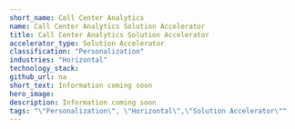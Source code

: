 ```yaml
---
short_name: Call Center Analytics
name: Call Center Analytics Solution Accelerator
title: Call Center Analytics Solution Accelerator
accelerator_type: Solution Accelerator
classification: "Personalization"
industries: "Horizontal"
technology_stack: 
github_url: na
short_text: Information coming soon
hero_image: 
description: Information coming soon
tags: "\"Personalization\", \"Horizontal\",\"Solution Accelerator\""
---
```

